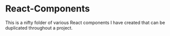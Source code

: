 # React-Components
This is a nifty folder of various React components I have created that can be duplicated throughout a project. 
